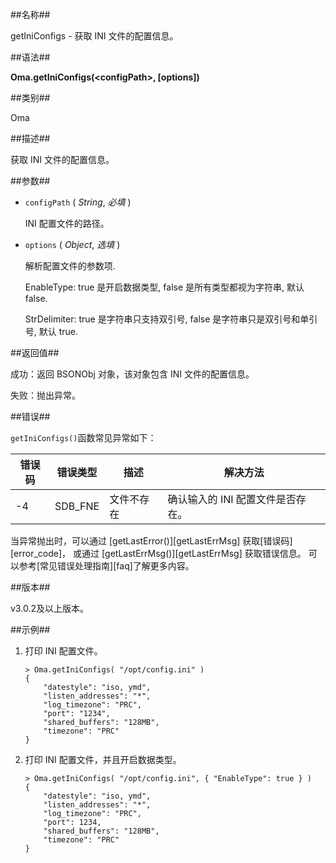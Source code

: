 
##名称##

getIniConfigs - 获取 INI 文件的配置信息。

##语法##

**Oma.getIniConfigs(\<configPath\>, [options])**

##类别##

Oma

##描述##

获取 INI 文件的配置信息。

##参数##

* `configPath` ( *String*, *必填* )

   INI 配置文件的路径。

* `options` ( *Object*, *选填* )

   解析配置文件的参数项.

   EnableType: true 是开启数据类型, false 是所有类型都视为字符串, 默认 false.

   StrDelimiter: true 是字符串只支持双引号, false 是字符串只是双引号和单引号, 默认 true.

##返回值##

成功：返回 BSONObj 对象，该对象包含 INI 文件的配置信息。

失败：抛出异常。

##错误##

`getIniConfigs()`函数常见异常如下：

| 错误码 | 错误类型 | 描述 | 解决方法 |
| ------ | ------ | --- | ------ |
| -4 | SDB_FNE | 文件不存在 | 确认输入的 INI 配置文件是否存在。	|

当异常抛出时，可以通过 [getLastError()][getLastErrMsg] 获取[错误码][error_code]， 或通过 [getLastErrMsg()][getLastErrMsg] 获取错误信息。 可以参考[常见错误处理指南][faq]了解更多内容。

##版本##

v3.0.2及以上版本。

##示例##

1. 打印 INI 配置文件。

	```lang-javascript
	> Oma.getIniConfigs( "/opt/config.ini" )
	{
		"datestyle": "iso, ymd",
		"listen_addresses": "*",
		"log_timezone": "PRC",
		"port": "1234",
		"shared_buffers": "128MB",
		"timezone": "PRC"
	}
	```

2. 打印 INI 配置文件，并且开启数据类型。

	```lang-javascript
	> Oma.getIniConfigs( "/opt/config.ini", { "EnableType": true } )
	{
		"datestyle": "iso, ymd",
		"listen_addresses": "*",
		"log_timezone": "PRC",
		"port": 1234,
		"shared_buffers": "128MB",
		"timezone": "PRC"
	}
	```


[^_^]:
    本文使用的所有引用及链接
[getLastErrMsg]:manual/Manual/Sequoiadb_Command/Global/getLastErrMsg.md
[getLastError]:manual/Manual/Sequoiadb_Command/Global/getLastError.md
[faq]:manual/FAQ/faq_sdb.md
[error_code]:manual/Manual/Sequoiadb_error_code.md